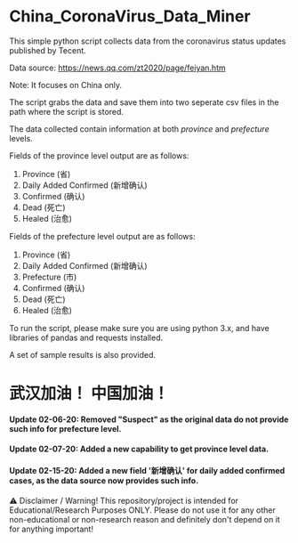 
# China_CoronaVirus_Data_Miner

This simple python script collects data from the coronavirus status updates published by Tecent. 

Data source: https://news.qq.com/zt2020/page/feiyan.htm 

Note: It focuses on China only.

The script grabs the data and save them into two seperate csv files in the path where the script is stored.

The data collected contain information at both *province* and *prefecture* levels.

Fields of the province level output are as follows:
  1. Province (省)
  2. Daily Added Confirmed (新增确认)
  3. Confirmed (确认)
  4. Dead (死亡)
  5. Healed (治愈)

Fields of the prefecture level output are as follows:
  1. Province (省)
  2. Daily Added Confirmed (新增确认)
  3. Prefecture (市)
  4. Confirmed (确认)
  5. Dead (死亡)
  6. Healed (治愈)
  
To run the script, please make sure you are using python 3.x, and have libraries of pandas and requests installed.

A set of sample results is also provided.

# 武汉加油！ 中国加油！ #

#### Update 02-06-20: Removed "Suspect" as the original data do not provide such info for prefecture level.

#### Update 02-07-20: Added a new capability to get province level data.

#### Update 02-15-20: Added a new field '新增确认' for daily added confirmed cases, as the data source now provides such info.

⚠️ Disclaimer / Warning!
This repository/project is intended for Educational/Research Purposes ONLY.
Please do not use it for any other non-educational or non-research reason and definitely don't depend on it for anything important!

 
